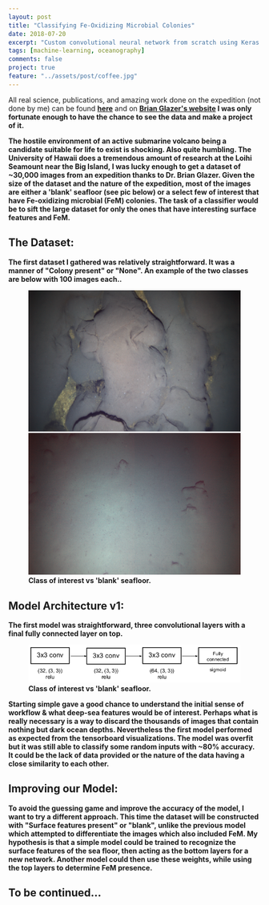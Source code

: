 ```yaml
---
layout: post
title: "Classifying Fe-Oxidizing Microbial Colonies"
date: 2018-07-20
excerpt: "Custom convolutional neural network from scratch using Keras."
tags: [machine-learning, oceanography]
comments: false
project: true
feature: "../assets/post/coffee.jpg"
---
```


All real science, publications, and amazing work done on the expedition (not done by me) can be found <a href=https://earthref.org/FEMO/loihi.htm><b>here</b></a> and on <a href=https://www.soest.hawaii.edu/oceanography/glazer/Brian_T._Glazer/Publications/Publications.html><b>Brian Glazer's website<b></a>  I was only fortunate enough to have the chance to see the data and make a project of it. 


The hostile environment of an active submarine volcano being a candidate suitable for life to exist is shocking. Also quite humbling. The University of Hawaii does a tremendous amount of research at the Loihi Seamount near the Big Island, I was lucky enough to get a dataset of ~30,000 images from an expedition thanks to Dr. Brian Glazer. Given the size of the dataset and the nature of the expedition, most of the images are either a 'blank' seafloor (see pic below) or a select few of interest that have Fe-oxidizing microbial (FeM) colonies. The task of a classifier would be to sift the large dataset for only the ones that have interesting surface features and FeM.

## The Dataset:
The first dataset I gathered was relatively straightforward. It was a manner of "Colony present" or "None". An example of the two classes are below with 100 images each.. 

<figure class="half">
    <a href="../assets/post/deep-sea/colony0_1024.png"><img src="../assets/post/deep-sea/colony0_1024.png"></a>
    <a href="../assets/post/deep-sea/none0_1024.png"><img src="../assets/post/deep-sea/none8_1024.png"></a>
    <figcaption>Class of interest vs 'blank' seafloor.</figcaption>
</figure>

## Model Architecture v1:
The first model was straightforward, three convolutional layers with a final fully connected layer on top.  

<figure>
    <a href="../assets/post/deep-sea/network.png"><img src="../assets/post/deep-sea/architecture.png"></a>
    <figcaption>Class of interest vs 'blank' seafloor.</figcaption>
</figure>


Starting simple gave a good chance to understand the initial sense of workflow & what deep-sea features would be of interest. Perhaps what is really necessary is a way to discard the thousands of images that contain nothing but dark ocean depths. Nevertheless the first model performed as expected from the tensorboard visualizations. The model was overfit but it was still able to classify some random inputs with ~80% accuracy. It could be the lack of data provided or the nature of the data having a close similarity to each other.  

## Improving our Model:
To avoid the guessing game and improve the accuracy of the model, I want to try a different approach. This time the dataset will be constructed with "Surface features present" or "blank", unlike the previous model which attempted to differentiate the images which also included FeM. My hypothesis is that a simple model could be trained to recognize the surface features of the sea floor, then acting as the bottom layers for a new network. Another model could then use these weights, while using the top layers to determine FeM presence. 

## To be continued... 





